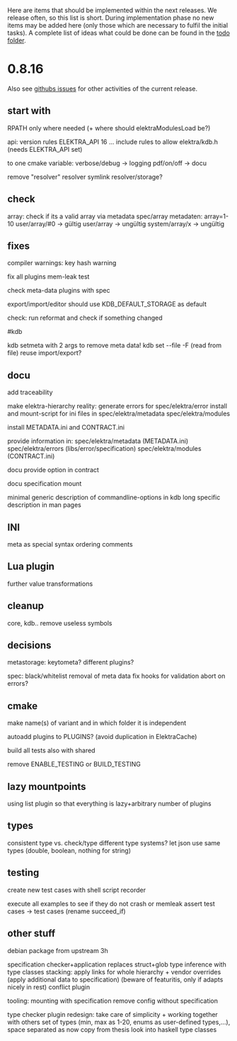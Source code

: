 Here are items that should be implemented within the next releases.
We release often, so this list is short.
During implementation phase no new items may be added here (only
those which are necessary to fulfil the initial tasks).
A complete list of ideas what could be done can be found in the
[todo folder](.).



# 0.8.16

Also see [githubs issues](http://git.libelektra.org/issues)
for other activities of the current release.

## start with

RPATH only where needed (+ where should elektraModulesLoad be?)

api:
	version rules ELEKTRA_API 16 ...
	include rules to allow elektra/kdb.h (needs ELEKTRA_API set)

to one cmake variable:
	verbose/debug -> logging
	pdf/on/off -> docu

remove "resolver" resolver
symlink resolver/storage?

## check

array:
	check if its a valid array via metadata
	spec/array metadaten: array=1-10
	user/array/#0 -> gültig
	user/array -> ungültig
	system/array/x -> ungültig

## fixes

compiler warnings:
	key hash warning

fix all plugins mem-leak test

check meta-data plugins with spec

export/import/editor should use KDB_DEFAULT_STORAGE as default

check: run reformat and check if something changed


#kdb

kdb setmeta with 2 args to remove meta data!
kdb set --file -F (read from file) reuse import/export?


## docu

add traceability

make elektra-hierarchy reality:
	generate errors for spec/elektra/error
	install and mount-script for ini files in spec/elektra/metadata spec/elektra/modules

install METADATA.ini and CONTRACT.ini

provide information in:
	spec/elektra/metadata (METADATA.ini)
	spec/elektra/errors (libs/error/specification)
	spec/elektra/modules (CONTRACT.ini)


docu provide option in contract

docu specification mount

minimal generic description of commandline-options in kdb
	long specific description in man pages


## INI

meta as special syntax
ordering
comments


## Lua plugin

further value transformations


## cleanup

core, kdb.. remove useless symbols

## decisions

metastorage:
	keytometa?
	different plugins?

spec:
	black/whitelist
	removal of meta data
	fix hooks for validation
	abort on errors?

## cmake

make name(s) of variant and in which folder it is independent

autoadd plugins to PLUGINS? (avoid duplication in ElektraCache)

build all tests also with shared

remove ENABLE_TESTING or BUILD_TESTING


## lazy mountpoints

using list plugin
so that everything is lazy+arbitrary number of plugins

## types

consistent type vs. check/type
different type systems?
let json use same types (double, boolean, nothing for string)

## testing

create new test cases with shell script recorder

execute all examples to see if they do not crash or memleak
	assert test cases -> test cases (rename succeed_if)

## other stuff

debian package from upstream 3h

specification checker+application
	replaces struct+glob
	type inference with type classes
	stacking: apply links for whole hierarchy
	+ vendor overrides (apply additional data to specification)
	(beware of featuritis, only if adapts nicely in rest)
	conflict plugin

tooling:
	mounting with specification
	remove config without specification

type checker plugin redesign: take care of simplicity + working together with others
	set of types (min, max as 1-20, enums as user-defined types,...), space separated as now
	copy from thesis
	look into haskell type classes

